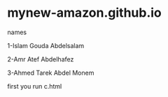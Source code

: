 # mynew-amazon.github.io

names

1-Islam Gouda Abdelsalam

2-Amr Atef Abdelhafez

3-Ahmed Tarek Abdel Monem

first you run c.html
